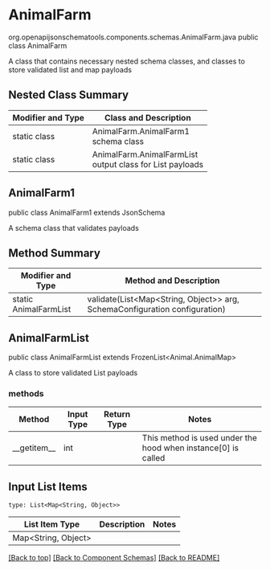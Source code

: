# AnimalFarm
org.openapijsonschematools.components.schemas.AnimalFarm.java
public class AnimalFarm

A class that contains necessary nested schema classes, and classes to store validated list and map payloads

## Nested Class Summary
| Modifier and Type | Class and Description |
| ----------------- | ---------------------- |
| static class | AnimalFarm.AnimalFarm1<br> schema class |
| static class | AnimalFarm.AnimalFarmList<br> output class for List payloads |

## AnimalFarm1
public class AnimalFarm1
extends JsonSchema

A schema class that validates payloads

## Method Summary
| Modifier and Type | Method and Description |
| ----------------- | ---------------------- |
| static AnimalFarmList | validate(List<Map<String, Object>> arg, SchemaConfiguration configuration) |

## AnimalFarmList
public class AnimalFarmList
extends FrozenList<Animal.AnimalMap>

A class to store validated List payloads

### methods
Method | Input Type | Return Type | Notes
------ | ---------- | ----------- | ------
&lowbar;&lowbar;getitem&lowbar;&lowbar; | int |  | This method is used under the hood when instance[0] is called

## Input List Items
```
type: List<Map<String, Object>>
```
List Item Type | Description | Notes
-------------------- | ------------- | -------------
Map<String, Object> |  |

[[Back to top]](#top) [[Back to Component Schemas]](../../../README.md#Component-Schemas) [[Back to README]](../../../README.md)
